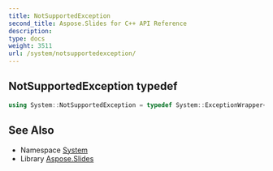 ```yaml
---
title: NotSupportedException
second_title: Aspose.Slides for C++ API Reference
description: 
type: docs
weight: 3511
url: /system/notsupportedexception/
---
```

## NotSupportedException typedef




```cpp
using System::NotSupportedException = typedef System::ExceptionWrapper<Details_NotSupportedException >
```

## See Also

* Namespace [System](../)
* Library [Aspose.Slides](../../)